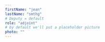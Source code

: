 ```yaml
---
firstName: "jean"
lastName: "smthg"
# Deputy = default 
role: "adjoint"
# by default we'll put a placeholder picture 
photo: ""
---
```


